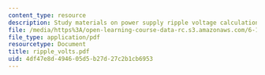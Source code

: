 ```yaml
---
content_type: resource
description: Study materials on power supply ripple voltage calculation.
file: /media/https%3A/open-learning-course-data-rc.s3.amazonaws.com/6-101-introductory-analog-electronics-laboratory-spring-2007/4df47e8d494605d5b27d27c2b1cb6953_ripple_volts.pdf
file_type: application/pdf
resourcetype: Document
title: ripple_volts.pdf
uid: 4df47e8d-4946-05d5-b27d-27c2b1cb6953
---
```

